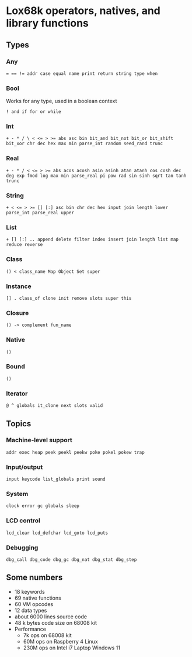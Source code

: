 # Lox68k operators, natives, and library functions

## Types

### Any
`= == != addr case equal name print return string type when`


### Bool
Works for any type, used in a boolean context
 
`! and if for or while`


### Int
`+ - * / \ < <= > >= abs asc bin bit_and bit_not bit_or bit_shift bit_xor chr dec hex max min
parse_int random seed_rand trunc`


### Real
`+ - * / < <= > >= abs acos acosh asin asinh atan atanh cos cosh dec deg exp fmod log max min
parse_real pi pow rad sin sinh sqrt tan tanh trunc`


### String
`+ < <= > >= [] [:] asc bin chr dec hex input join length lower parse_int parse_real upper`


### List
`+ [] [:] .. append delete filter index insert join length list map reduce reverse`


### Class
`() < class_name Map Object Set super`


### Instance
`[] . class_of clone init remove slots super this`


### Closure
`() -> complement fun_name`


### Native
`()`


### Bound
`()`


### Iterator
`@ ^ globals it_clone next slots valid`


## Topics

### Machine-level support
`addr exec heap peek peekl peekw poke pokel pokew trap`

### Input/output
`input keycode list_globals print sound`

### System
`clock error gc globals sleep`

### LCD control
`lcd_clear lcd_defchar lcd_goto lcd_puts`

### Debugging
`dbg_call dbg_code dbg_gc dbg_nat dbg_stat dbg_step`

## Some numbers
* 18 keywords
* 69 native functions
* 60 VM opcodes
* 12 data types
* about 6000 lines source code
* 48 k bytes code size on 68008 kit
* Performance
  * 7k ops on 68008 kit
  * 60M ops on Raspberry 4 Linux
  * 230M ops on Intel i7 Laptop Windows 11


